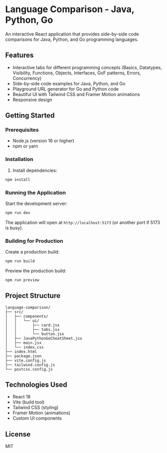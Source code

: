 # Language Comparison - Java, Python, Go

An interactive React application that provides side-by-side code comparisons for Java, Python, and Go programming languages.

## Features

- Interactive tabs for different programming concepts (Basics, Datatypes, Visibility, Functions, Objects, Interfaces, GoF patterns, Errors, Concurrency)
- Side-by-side code examples for Java, Python, and Go
- Playground URL generator for Go and Python code
- Beautiful UI with Tailwind CSS and Framer Motion animations
- Responsive design

## Getting Started

### Prerequisites

- Node.js (version 16 or higher)
- npm or yarn

### Installation

1. Install dependencies:

```bash
npm install
```

### Running the Application

Start the development server:

```bash
npm run dev
```

The application will open at `http://localhost:5173` (or another port if 5173 is busy).

### Building for Production

Create a production build:

```bash
npm run build
```

Preview the production build:

```bash
npm run preview
```

## Project Structure

```
language-comparison/
├── src/
│   ├── components/
│   │   └── ui/
│   │       ├── card.jsx
│   │       ├── tabs.jsx
│   │       └── button.jsx
│   ├── JavaPythonGoCheatSheet.jsx
│   ├── main.jsx
│   └── index.css
├── index.html
├── package.json
├── vite.config.js
├── tailwind.config.js
└── postcss.config.js
```

## Technologies Used

- React 18
- Vite (build tool)
- Tailwind CSS (styling)
- Framer Motion (animations)
- Custom UI components

## License

MIT
